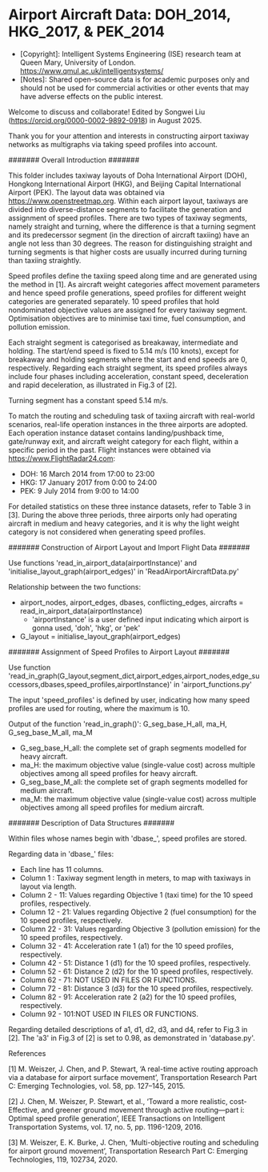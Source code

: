 # Airport Aircraft Data: DOH_2014, HKG_2017, & PEK_2014
* [Copyright]: Intelligent Systems Engineering (ISE) research team at Queen Mary, University of London. https://www.qmul.ac.uk/intelligentsystems/
* [Notes]:     Shared open-source data is for academic purposes only and should not be used for commercial activities or other events that may have adverse effects on the public interest.

Welcome to discuss and collaborate! Edited by Songwei Liu (https://orcid.org/0000-0002-9892-0918) in August 2025.

Thank you for your attention and interests in constructing airport taxiway networks as multigraphs via taking speed profiles into account.


####### Overall Introduction #######

This folder includes taxiway layouts of Doha International Airport (DOH), Hongkong International Airport (HKG), and Beijing Capital International Airport (PEK). The layout data was obtained via https://www.openstreetmap.org. Within each airport layout, taxiways are divided into diverse-distance segments to facilitate the generation and assignment of speed profiles. There are two types of taxiway segments, namely straight and turning, where the difference is that a turning segment and its predecerssor segment (in the direction of aircraft taxiing) have an angle not less than 30 degrees. The reason for distinguishing straight and turning segments is that higher costs are usually incurred during turning than taxiing straightly.

Speed profiles define the taxiing speed along time and are generated using the method in [1]. As aircraft weight categories affect movement parameters and hence speed profile generations, speed profiles for different weight categories are generated separately. 10 speed profiles that hold nondominated objective values are assigned for every taxiway segment. Optimisation objectives are to minimise taxi time, fuel consumption, and pollution emission.

Each straight segment is categorised as breakaway, intermediate and holding. The start/end speed is fixed to 5.14 m/s (10 knots), except for breakaway and holding segments where the start and end speeds are 0, respectively. Regarding each straight segment, its speed profiles always include four phases including acceleration, constant speed, deceleration and rapid deceleration, as illustrated in Fig.3 of [2].

Turning segment has a constant speed 5.14 m/s.

To match the routing and scheduling task of taxiing aircraft with real-world scenarios, real-life operation instances in the three airports are adopted. Each operation instance dataset contains landing/pushback time, gate/runway exit, and aircraft weight category for each flight, within a specific period in the past. Flight instances were obtained via https://www.FlightRadar24.com:
   * DOH: 16 March 2014 from 17:00 to 23:00
   * HKG: 17 January 2017 from 0:00 to 24:00
   * PEK: 9 July 2014 from 9:00 to 14:00

For detailed statistics on these three instance datasets, refer to Table 3 in [3].
During the above three periods, three airports only had operating aircraft in medium and heavy categories, and it is why the light weight category is not considered when generating speed profiles.

####### Construction of Airport Layout and Import Flight Data  #######

Use functions 'read_in_airport_data(airportInstance)' and 'initialise_layout_graph(airport_edges)' in 'ReadAirportAircraftData.py'

Relationship between the two functions:
   * airport_nodes, airport_edges, dbases, conflicting_edges, aircrafts = read_in_airport_data(airportInstance)
     * 'airportInstance' is a user defined input indicating which airport is gonna used, 'doh', 'hkg', or 'pek'
   * G_layout = initialise_layout_graph(airport_edges)


####### Assignment of Speed Profiles to Airport Layout #######

Use function 'read_in_graph(G_layout,segment_dict,airport_edges,airport_nodes,edge_successors,dbases,speed_profiles,airportInstance)' in 'airport_functions.py'

The input 'speed_profiles' is defined by user, indicating how many speed profiles are used for routing, where the maximum is 10.

Output of the function 'read_in_graph()': G_seg_base_H_all, ma_H, G_seg_base_M_all, ma_M
   * G_seg_base_H_all: the complete set of graph segments modelled for heavy aircraft.
   * ma_H: the maximum objective value (single-value cost) across multiple objectives among all speed profiles for heavy aircraft.
   * G_seg_base_M_all: the complete set of graph segments modelled for medium aircraft.
   * ma_M: the maximum objective value (single-value cost) across multiple objectives among all speed profiles for medium aircraft.


####### Description of Data Structures #######

Within files whose names begin with 'dbase_', speed profiles are stored.

Regarding data in 'dbase_' files:
   * Each line has 11 columns.
   * Column  1 : Taxiway segment length in meters, to map with taxiways in layout via length.
   * Column  2 - 11: Values regarding Objective 1 (taxi time) for the 10 speed profiles, respectively.
   * Column 12 - 21: Values regarding Objective 2 (fuel consumption) for the 10 speed profiles, respectively.
   * Column 22 - 31: Values regarding Objective 3 (pollution emission) for the 10 speed profiles, respectively.
   * Column 32 - 41: Acceleration rate 1 (a1) for the 10 speed profiles, respectively.
   * Column 42 - 51: Distance 1 (d1) for the 10 speed profiles, respectively.
   * Column 52 - 61: Distance 2 (d2) for the 10 speed profiles, respectively.
   * Column 62 - 71: NOT USED IN FILES OR FUNCTIONS.
   * Column 72 - 81: Distance 3 (d3) for the 10 speed profiles, respectively.
   * Column 82 - 91: Acceleration rate 2 (a2) for the 10 speed profiles, respectively.
   * Column 92 - 101:NOT USED IN FILES OR FUNCTIONS.

Regarding detailed descriptions of a1, d1, d2, d3, and d4, refer to Fig.3 in [2]. The 'a3' in Fig.3 of [2] is set to 0.98, as demonstrated in 'database.py'.


References

[1] M. Weiszer, J. Chen, and P. Stewart, ‘A real-time active routing approach via a database for airport surface movement’, Transportation Research Part C: Emerging Technologies, vol. 58, pp. 127–145, 2015.

[2] J. Chen, M. Weiszer, P. Stewart, et al., ‘Toward a more realistic, cost-Effective, and greener ground movement through active routing—part i: Optimal speed profile generation’, IEEE Transactions on Intelligent Transportation Systems, vol. 17, no. 5, pp. 1196-1209, 2016.

[3] M. Weiszer, E. K. Burke, J. Chen, ‘Multi-objective routing and scheduling for airport ground movement’, Transportation Research Part C: Emerging Technologies, 119, 102734, 2020.
